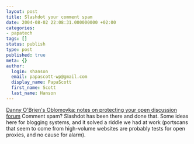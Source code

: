 ```yaml
---
layout: post
title: Slashdot your comment spam
date: 2004-08-02 22:08:31.000000000 +02:00
categories:
- papatech
tags: []
status: publish
type: post
published: true
meta: {}
author:
  login: shanson
  email: papascott-wp@gmail.com
  display_name: PapaScott
  first_name: Scott
  last_name: Hanson
---
```

<p><a href="http://www.oblomovka.com/entries/2004/07/29#1091150520">Danny O'Brien's Oblomovka: notes on protecting your open discussion forum</a> Comment spam? Slashdot has been there and done that. Some ideas here for blogging systems, and it solved a riddle we had at work (portscans that seem to come from high-volume websites are probably tests for open proxies, and no cause for alarm).</p>
